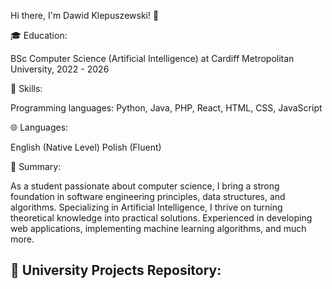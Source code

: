 Hi there, I'm Dawid Klepuszewski! 👋

🎓 Education:

BSc Computer Science (Artificial Intelligence) at Cardiff Metropolitan University, 2022 - 2026

🔧 Skills:

Programming languages: Python, Java, PHP, React, HTML, CSS, JavaScript

🌐 Languages:

English (Native Level)
Polish (Fluent)

📝 Summary:

As a student passionate about computer science, I bring a strong foundation in software engineering principles, data structures, and algorithms. Specializing in Artificial Intelligence, I thrive on turning theoretical knowledge into practical solutions. Experienced in developing web applications, implementing machine learning algorithms, and much more.

🚀 University Projects Repository:
---
